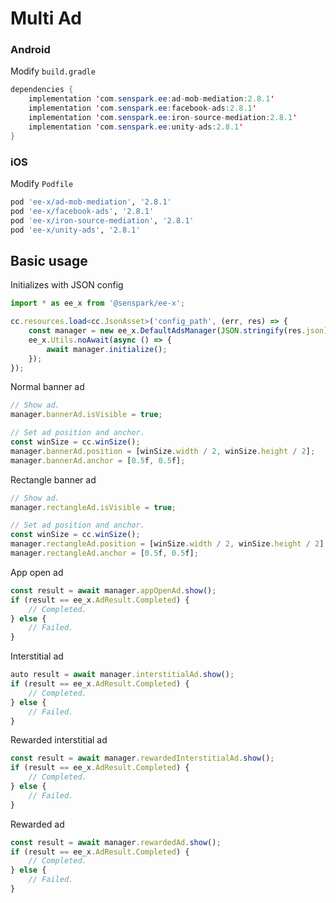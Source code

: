 # Multi Ad
### Android
Modify `build.gradle`
```java
dependencies {
    implementation 'com.senspark.ee:ad-mob-mediation:2.8.1'
    implementation 'com.senspark.ee:facebook-ads:2.8.1'
    implementation 'com.senspark.ee:iron-source-mediation:2.8.1'
    implementation 'com.senspark.ee:unity-ads:2.8.1'
}
```

### iOS
Modify `Podfile`
```ruby
pod 'ee-x/ad-mob-mediation', '2.8.1'
pod 'ee-x/facebook-ads', '2.8.1'
pod 'ee-x/iron-source-mediation', '2.8.1'
pod 'ee-x/unity-ads', '2.8.1'
```

## Basic usage
Initializes with JSON config
```ts
import * as ee_x from '@senspark/ee-x';

cc.resources.load<cc.JsonAsset>('config_path', (err, res) => {
    const manager = new ee_x.DefaultAdsManager(JSON.stringify(res.json));
    ee_x.Utils.noAwait(async () => {
        await manager.initialize();
    });
});
```

Normal banner ad
```ts
// Show ad.
manager.bannerAd.isVisible = true;

// Set ad position and anchor.
const winSize = cc.winSize();
manager.bannerAd.position = [winSize.width / 2, winSize.height / 2];
manager.bannerAd.anchor = [0.5f, 0.5f];
```

Rectangle banner ad
```ts
// Show ad.
manager.rectangleAd.isVisible = true;

// Set ad position and anchor.
const winSize = cc.winSize();
manager.rectangleAd.position = [winSize.width / 2, winSize.height / 2];
manager.rectangleAd.anchor = [0.5f, 0.5f];
```

App open ad
```ts
const result = await manager.appOpenAd.show();
if (result == ee_x.AdResult.Completed) {
    // Completed.
} else {
    // Failed.
}
```

Interstitial ad
```ts
auto result = await manager.interstitialAd.show();
if (result == ee_x.AdResult.Completed) {
    // Completed.
} else {
    // Failed.
}
```

Rewarded interstitial ad
```ts
const result = await manager.rewardedInterstitialAd.show();
if (result == ee_x.AdResult.Completed) {
    // Completed.
} else {
    // Failed.
}
```

Rewarded ad
```ts
const result = await manager.rewardedAd.show();
if (result == ee_x.AdResult.Completed) {
    // Completed.
} else {
    // Failed.
}
```